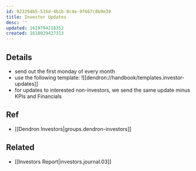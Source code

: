 ```yaml
---
id: 023294b5-516d-4b1b-8c4e-9f667c8b9e39
title: Investor Updates
desc: ''
updated: 1619794218352
created: 1618029427313
---
```

## Details

- send out the first monday of every month
- use the following template: ![[dendron://handbook/templates.investor-updates]]
- for updates to interested non-investors, we send the same update minus KPIs and Financials

## Ref

- [[Dendron Investors|groups.dendron-investors]]

## Related

- [[Investors Report|investors.journal.03]]

